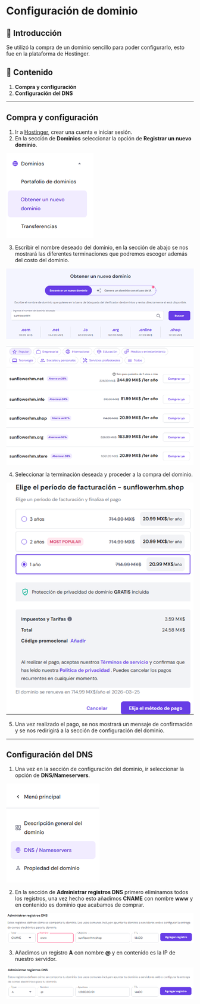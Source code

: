 # Configuración de dominio

## 📌 Introducción
Se utilizó la compra de un dominio sencillo para poder configurarlo, esto fue en la plataforma de Hostinger. 

## 📂 Contenido
1. **Compra y configuración**
2. **Configuración del DNS**

---

## Compra y configuración
1. Ir a [Hostinger](https://www.hostinger.com/), crear una cuenta e iniciar sesión.
2. En la sección de **Dominios** seleccionar la opción de **Registrar un nuevo dominio**.  

![Dominio](01_Dominio.png)

3. Escribir el nombre deseado del dominio, en la sección de abajo se nos mostrará las diferentes terminaciones que podremos escoger además del costo del dominio.  

![Dominio deseado](02_DomDeseado.png)  

![Op dominios](03_OpDominio.png)

4. Seleccionar la terminación deseada y proceder a la compra del dominio.  

![Compra](04_Compra.png)

5. Una vez realizado el pago, se nos mostrará un mensaje de confirmación y se nos redirigirá a la sección de configuración del dominio.

---

## Configuración del DNS
1. Una vez en la sección de configuración del dominio, ir seleccionar la opción de **DNS/Nameservers**.  

![DNS](05_DNS.png)

2. En la sección de **Administrar registros DNS** primero eliminamos todos los registros, una vez hecho esto añadimos **CNAME** con nombre **www** y en contenido es dominio que acabamos de comprar.  

![CNAME](06_CNAME.png)

3. Añadimos un registro **A** con nombre **@** y en contenido es la IP de nuestro servidor.  

![A](07_A.png)


